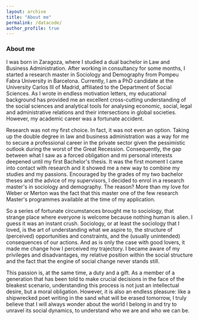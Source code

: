 ```yaml
---
layout: archive
title: "About me"
permalink: /datacode/
author_profile: true
---
```


### About me

I was born in Zaragoza, where I studied a dual bachelor in Law and Business Administration. After working in consultancy for some months, I started a research master in Sociology and Demography from Pompeu Fabra University in Barcelona. Currently, I am a PhD candidate at the University Carlos III of Madrid,  affiliated to the Department of Social Sciences. As I wrote in endless motivation letters, my educational background has provided me an excellent cross-cutting understanding of the social sciences and analytical tools for analysing economic, social, legal and administrative relations and their intersections in global societies.
However, my academic career was a fortunate accident.

Research was not my first choice. In fact, it was not even an option. Taking up the double degree in law and business administration was a way for me to secure a professional career in the private sector given the pessimistic outlook during the worst of the Great Recession. Consequently, the gap between what I saw as a forced obligation and mi personal interests deepened until my first Bachelor's thesis. It was the first moment I came into contact with research and it showed me a new way to combine my studies and my passions. Encouraged by the grades of my two bachelor theses and the advice of my supervisors, I decided to enrol in a research master's in sociology and demography. The reason? More than my love for Weber or Merton was the fact that this master one of the few research Master's programmes available at the time of my application.

So a series of fortunate circumstances brought me to sociology, that strange place where everyone is welcome because nothing human is alien. I guess it was an instant crush. Sociology, or at least the sociology that I loved, is the art of understanding what we aspire to, the structure of (perceived) opportunities and constraints, and the (usually unintended) consequences of our actions. And as is only the case with good lovers, it made me change how I perceived my trajectory. I became aware of my privileges and disadvantages, my relative position within the social structure and the fact that the engine of social change never stands still. 

This passion is, at the same time, a duty and a gift. As a member of a generation that has been told to make crucial decisions in the face of  the bleakest scenario, understanding this process is not just an intellectual desire, but a moral obligation. However, it is also an endless pleasure: like a shipwrecked poet writing in the sand what will be erased tomorrow, I truly believe that I will always wonder about the world I belong in and try to unravel its social dynamics, to understand who we are and who we can be.

